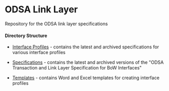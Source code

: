 # ODSA Link Layer

Repository for the ODSA link layer specifications

#### Directory Structure

* [Interface Profiles](Interface%20Profiles) - contains the latest and archived
  specifications for various interface profiles

* [Specifications](Specifications) - contains the latest and archived versions
  of the "ODSA Transaction and Link Layer Specification for BoW Interfaces"

* [Templates](Templates) - contains Word and Excel templates for creating
  interface profiles
